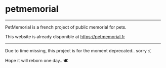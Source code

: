 # petmemorial

_______

PetMemorial is a french project of public memorial for pets.

This website is already disponible at https://petmemorial.fr

_______

Due to time missing, this project is for the moment deprecated.. sorry :(

Hope it will reborn one day.. 🕊️

